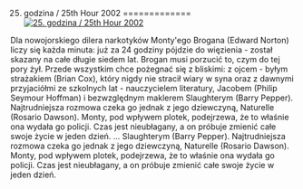 25. godzina / 25th Hour 2002 
=============
[![25. godzina / 25th Hour 2002 ](http://vidos.pl/images/player.gif)](http://vidos.pl/25-godzina-25th-hour-2002)

 Dla nowojorskiego dilera narkotyków Monty'ego Brogana (Edward Norton) liczy się każda minuta: już za 24 godziny pójdzie do więzienia - został skazany na całe długie siedem lat. Brogan musi porzucić to, czym do tej pory żył. Przede wszystkim chce pożegnać się z bliskimi: z ojcem - byłym strażakiem (Brian Cox), który nigdy nie stracił wiary w syna oraz z dawnymi przyjaciółmi ze szkolnych lat - nauczycielem literatury, Jacobem (Philip Seymour Hoffman) i bezwzględnym maklerem Slaughterym (Barry Pepper). Najtrudniejsza rozmowa czeka go jednak z jego dziewczyną, Naturelle (Rosario Dawson). Monty, pod wpływem plotek, podejrzewa, że to właśnie ona wydała go policji. Czas jest nieubłagany, a on próbuje zmienić całe swoje życie w jeden dzień.  ... Slaughterym (Barry Pepper). Najtrudniejsza rozmowa czeka go jednak z jego dziewczyną, Naturelle (Rosario Dawson). Monty, pod wpływem plotek, podejrzewa, że to właśnie ona wydała go policji. Czas jest nieubłagany, a on próbuje zmienić całe swoje życie w jeden dzień.
